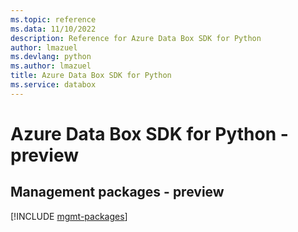 ```yaml
---
ms.topic: reference
ms.data: 11/10/2022
description: Reference for Azure Data Box SDK for Python
author: lmazuel
ms.devlang: python
ms.author: lmazuel
title: Azure Data Box SDK for Python
ms.service: databox
---
```

# Azure Data Box SDK for Python - preview

## Management packages - preview
[!INCLUDE [mgmt-packages](data-box-mgmt-index.md)]